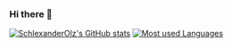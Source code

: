 ### Hi there 👋

[![SchlexanderOlz's GitHub stats](https://github-readme-stats-5aph-git-master-schlexanderolz.vercel.app/api?username=SchlexanderOlz&show_icons=true&count_private=true)](https://github.com/anuraghazra/github-readme-stats)
[![Most used Languages](https://github-readme-stats-5aph-git-master-schlexanderolz.vercel.app/api/top-langs/?username=SchlexanderOlz&layout=donut&count_private=true)](https://github.com/anuraghazra/github-readme-stats)
